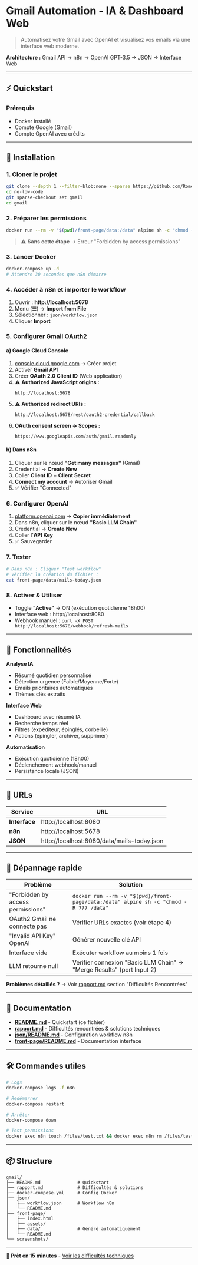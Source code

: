 # Gmail Automation - IA & Dashboard Web

> Automatisez votre Gmail avec OpenAI et visualisez vos emails via une interface web moderne.

**Architecture :** Gmail API → n8n → OpenAI GPT-3.5 → JSON → Interface Web

---

## ⚡ Quickstart

### Prérequis
- Docker installé
- Compte Google (Gmail)
- Compte OpenAI avec crédits

---

## 🚀 Installation

### 1. Cloner le projet
```bash
git clone --depth 1 --filter=blob:none --sparse https://github.com/RomeoCavazza/no-low-code.git
cd no-low-code
git sparse-checkout set gmail
cd gmail
```

### 2. Préparer les permissions
```bash
docker run --rm -v "$(pwd)/front-page/data:/data" alpine sh -c "chmod -R 777 /data"
```
> ⚠️ **Sans cette étape** → Erreur "Forbidden by access permissions"

### 3. Lancer Docker
```bash
docker-compose up -d
# Attendre 30 secondes que n8n démarre
```

### 4. Accéder à n8n et importer le workflow
1. Ouvrir : **http://localhost:5678**
2. Menu (☰) → **Import from File**
3. Sélectionner : `json/workflow.json`
4. Cliquer **Import**

### 5. Configurer Gmail OAuth2

#### a) Google Cloud Console
1. [console.cloud.google.com](https://console.cloud.google.com/apis/credentials?project=gen-lang-client-0001397937) → Créer projet
2. Activer **Gmail API**
3. Créer **OAuth 2.0 Client ID** (Web application)
4. **⚠️ Authorized JavaScript origins :**
   ```
   http://localhost:5678
   ```
5. **⚠️ Authorized redirect URIs :**
   ```
   http://localhost:5678/rest/oauth2-credential/callback
   ```
6. **OAuth consent screen → Scopes :**
   ```
   https://www.googleapis.com/auth/gmail.readonly
   ```

#### b) Dans n8n
1. Cliquer sur le nœud **"Get many messages"** (Gmail)
2. Credential → **Create New**
3. Coller **Client ID** + **Client Secret**
4. **Connect my account** → Autoriser Gmail
5. ✅ Vérifier "Connected"

### 6. Configurer OpenAI
1. [platform.openai.com](https://platform.openai.com/api-keys) → **Copier immédiatement**
2. Dans n8n, cliquer sur le nœud **"Basic LLM Chain"**
3. Credential → **Create New**
4. Coller l'**API Key**
5. ✅ Sauvegarder

### 7. Tester
```bash
# Dans n8n : Cliquer "Test workflow"
# Vérifier la création du fichier :
cat front-page/data/mails-today.json
```

### 8. Activer & Utiliser
- Toggle **"Active"** → ON (exécution quotidienne 18h00)
- Interface web : http://localhost:8080
- Webhook manuel : `curl -X POST http://localhost:5678/webhook/refresh-mails`

---

## 🎯 Fonctionnalités

**Analyse IA**
- Résumé quotidien personnalisé
- Détection urgence (Faible/Moyenne/Forte)
- Emails prioritaires automatiques
- Thèmes clés extraits

**Interface Web**
- Dashboard avec résumé IA
- Recherche temps réel
- Filtres (expéditeur, épinglés, corbeille)
- Actions (épingler, archiver, supprimer)

**Automatisation**
- Exécution quotidienne (18h00)
- Déclenchement webhook/manuel
- Persistance locale (JSON)

---

## 🔗 URLs

| Service | URL |
|---------|-----|
| **Interface** | http://localhost:8080 |
| **n8n** | http://localhost:5678 |
| **JSON** | http://localhost:8080/data/mails-today.json |

---

## 🐛 Dépannage rapide

| Problème | Solution |
|----------|----------|
| "Forbidden by access permissions" | `docker run --rm -v "$(pwd)/front-page/data:/data" alpine sh -c "chmod -R 777 /data"` |
| OAuth2 Gmail ne connecte pas | Vérifier URLs exactes (voir étape 4) |
| "Invalid API Key" OpenAI | Générer nouvelle clé API |
| Interface vide | Exécuter workflow au moins 1 fois |
| LLM retourne null | Vérifier connexion "Basic LLM Chain" → "Merge Results" (port Input 2) |

**Problèmes détaillés ?** → Voir [rapport.md](rapport.md) section "Difficultés Rencontrées"

---

## 📖 Documentation

- **[README.md](README.md)** - Quickstart (ce fichier)
- **[rapport.md](rapport.md)** - Difficultés rencontrées & solutions techniques
- **[json/README.md](json/README.md)** - Configuration workflow n8n
- **[front-page/README.md](front-page/README.md)** - Documentation interface

---

## 🛠️ Commandes utiles

```bash
# Logs
docker-compose logs -f n8n

# Redémarrer
docker-compose restart

# Arrêter
docker-compose down

# Test permissions
docker exec n8n touch /files/test.txt && docker exec n8n rm /files/test.txt
```

---

## 📦 Structure

```
gmail/
├── README.md              # Quickstart
├── rapport.md             # Difficultés & solutions
├── docker-compose.yml     # Config Docker
├── json/
│   ├── workflow.json      # Workflow n8n
│   └── README.md
├── front-page/
│   ├── index.html
│   ├── assets/
│   ├── data/              # Généré automatiquement
│   └── README.md
└── screenshots/
```

---

**🎉 Prêt en 15 minutes** - [Voir les difficultés techniques](rapport.md)
